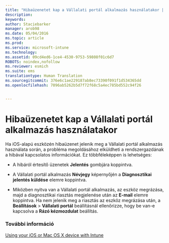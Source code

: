 ```yaml
---
title: "Hibaüzenetet kap a Vállalati portál alkalmazás használatakor | Microsoft Intune"
description: 
keywords: 
author: Staciebarker
manager: arob98
ms.date: 05/04/2016
ms.topic: article
ms.prod: 
ms.service: microsoft-intune
ms.technology: 
ms.assetid: 09cd4ed6-1ce4-4530-9753-59808f01c6d7
ROBOTS: noindex,nofollow
ms.reviewer: esmich
ms.suite: ems
translationtype: Human Translation
ms.sourcegitcommit: 376e6c1ae229187ab8ec73390f091f1d534365dd
ms.openlocfilehash: 7096ab5262b5d7f72f68c5a4ec785bd552c94f26


---
```



# Hibaüzenetet kap a Vállalati portál alkalmazás használatakor

Ha iOS-alapú eszközén hibaüzenet jelenik meg a Vállalati portál alkalmazás használata során, a probléma megoldásához elküldheti a rendszergazdának a hibával kapcsolatos információkat. Ez többféleképpen is lehetséges:

-   A hibáról értesítő üzenetek **Jelentés** gombjára koppintva.

-   A Vállalati portál alkalmazás **Névjegy** képernyőjén a **Diagnosztikai jelentés küldése** elemre koppintva.

-   Miközben nyitva van a Vállalati portál alkalmazás, az eszköz megrázása, majd a diagnosztikai riasztás megjelenése után az **E-mail** elemre koppintva. Ha nem jelenik meg a riasztás az eszköz megrázása után, a **Beállítások** &gt; **Vállalati portál** beállításnál ellenőrizze, hogy be van-e kapcsolva a **Rázó kézmozdulat** beállítás.


### További információ
[Using your iOS or Mac OS X device with Intune](using-your-ios-or-mac-os-x-device-with-intune.md)


<!--HONumber=Jul16_HO3-->


